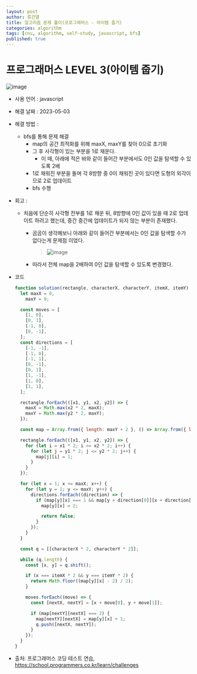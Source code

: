 ```yaml
---
layout: post
author: 류건열
title: 알고리즘 문제 풀이(프로그래머스 - 아이템 줍기)
categories: algorithm
tags: [cnu, algorithm, self-study, javascript, bfs]
published: true
---
```


# 프로그래머스 LEVEL 3(아이템 줍기)

![image](https://user-images.githubusercontent.com/34560965/235734682-c834e91e-6405-44d8-b84b-dade14ceff35.png)

- 사용 언어 : javascript

- 해결 날짜 : 2023-05-03

- 해결 방법 :

  - bfs를 통해 문제 해결
    - map의 공간 최적화를 위해 maxX, maxY를 찾아 0으로 초기화
    - 그 후 사각형이 있는 부분을 1로 채운다.
      - 이 때, 아래에 적은 바와 같이 들어간 부분에서도 0인 값을 탐색할 수 있도록 2배
    - 1로 채워진 부분을 돌며 각 8방향 중 0이 채워진 곳이 있다면 도형의 외각이므로 2로 업데이트
    - bfs 수행

- 회고 :

  - 처음에 단순히 사각형 전부를 1로 채운 뒤, 8방향에 0인 값이 있을 때 2로 업데이트 하려고 했는데, 중간 중간에 업데이트가 되지 않는 부분이 존재했다.

    - 곰곰이 생각해보니 아래와 같이 들어간 부분에서는 0인 값을 탐색할 수가 없다는게 문제점 이었다.

      > ![image](https://user-images.githubusercontent.com/34560965/235735172-044eefc2-3a64-4e7b-9f04-2db7b3b77dfb.png)

    - 따라서 전체 map을 2배하여 0인 값을 탐색할 수 있도록 변경했다.

- 코드

  ```javascript
  function solution(rectangle, characterX, characterY, itemX, itemY) {
    let maxX = 0,
      maxY = 0;

    const moves = [
      [1, 0],
      [0, 1],
      [-1, 0],
      [0, -1],
    ];
    const directions = [
      [-1, -1],
      [-1, 0],
      [-1, 1],
      [0, -1],
      [0, 1],
      [1, -1],
      [1, 0],
      [1, 1],
    ];

    rectangle.forEach(([x1, y1, x2, y2]) => {
      maxX = Math.max(x2 * 2, maxX);
      maxY = Math.max(y2 * 2, maxY);
    });

    const map = Array.from({ length: maxY + 2 }, () => Array.from({ length: maxX + 2 }, () => 0));

    rectangle.forEach(([x1, y1, x2, y2]) => {
      for (let i = x1 * 2; i <= x2 * 2; i++) {
        for (let j = y1 * 2; j <= y2 * 2; j++) {
          map[j][i] = 1;
        }
      }
    });

    for (let x = 1; x <= maxX; x++) {
      for (let y = 1; y <= maxY; y++) {
        directions.forEach((direction) => {
          if (map[y][x] === 1 && map[y + direction[0]][x + direction[1]] === 0) {
            map[y][x] = 2;

            return false;
          }
        });
      }
    }

    const q = [[characterX * 2, characterY * 2]];

    while (q.length) {
      const [x, y] = q.shift();

      if (x === itemX * 2 && y === itemY * 2) {
        return Math.floor((map[y][x] - 2) / 2);
      }

      moves.forEach((move) => {
        const [nextX, nextY] = [x + move[0], y + move[1]];

        if (map[nextY][nextX] === 2) {
          map[nextY][nextX] = map[y][x] + 1;
          q.push([nextX, nextY]);
        }
      });
    }
  }
  ```

- 출처: 프로그래머스 코딩 테스트 연습, https://school.programmers.co.kr/learn/challenges
